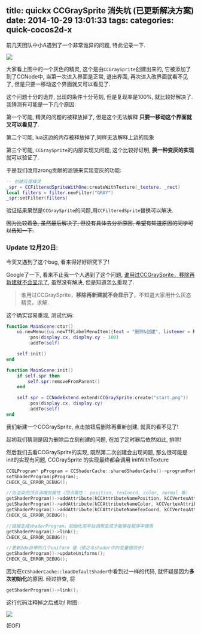title: quickx CCGraySprite 消失坑 (已更新解决方案)
date: 2014-10-29 13:01:33
tags:
categories: quick-cocos2d-x
---

前几天团队中小A遇到了一个非常诡异的问题, 特此记录一下.

<!--more-->

![][1]

大家看上图中的一个灰色的精灵, 这个是由``CCGraySprite``创建出来的, 它被添加了到了CCNode中, 当第一次进入界面是正常, 退出界面, 再次进入改界面就看不见了, 但是只要一移动这个界面就又可以看见了.

这个问题十分的诡异, 出现的条件十分苛刻, 但是复现率是100%, 就比较好解决了. 我猜测有可能是一下几个原因:

第一个可能, 精灵的问题的被释放掉了, 但是这个无法解释 **只要一移动这个界面就又可以看见了**.

第二个可能, lua这边的内存被释放掉了,同样无法解释上边的现象

第三个可能, `CCGraySprite`的内部实现又问题, 这个比较好证明, **换一种变灰的实现**就可以验证了.

于是我们改用zrong贡献的滤镜来实现变灰的功能:

```lua
-- 创建灰度精灵
_spr = CCFilteredSpriteWithOne:createWithTexture(_texture, _rect)
local filters = filter.newFilter("GRAY")
_spr:setFilter(filters)
```

验证结果果然是``CCGraySprite``的问题,用``CCFilteredSprite``替换可以解决.


<del>因为比较着急, 虽然最后解决了, 但没有具体去分析原因, 希望有知道原因的同学可以告知一下.</del>

### Update 12月20日:

今天又遇到了这个bug, 看来得好好研究下了!

Google了一下, 看来不止我一个人遇到了这个问题, [谁用过CCGraySprite，移除再新建就不会显示了][2], 虽然没有解决, 但是知道怎么重现了.

> 谁用过CCGraySprite，**移除再新建就不会显示了**，不知道大家用什么灰态精灵，求解.

这个确实容易重现, 测试代码:

```lua
function MainScene:ctor()
    ui.newMenu({ui.newTTFLabelMenuItem({text = "删除&创建", listener = handler(self, self.init)})})
        :pos(display.cx, display.cy - 100)
        :addTo(self)

    self:init()
end

function MainScene:init()
    if self.spr then
        self.spr:removeFromParent()
    end

    self.spr = CCNodeExtend.extend(CCGraySprite:create("start.png"))
        :pos(display.cx, display.cy)
        :addTo(self)
end
```
我们新建一个CCGraySprite, 点击按钮后删除再重新创建, 就真的看不见了!

起初我们猜测是因为删除后立刻创建的问题, 在加了定时器后依然如此, 排除!

然后我们去看CCGraySprite的实现, 既然第二次创建会出现问题, 那么很可能是init的实现有问题, CCGraySprite 的实现最终都会调用 initWithTexture

```c++
CCGLProgram* pProgram = CCShaderCache::sharedShaderCache()->programForKey(kCCShader_PositionTextureGray);
setShaderProgram(pProgram);
CHECK_GL_ERROR_DEBUG();

//为渲染的顶点流增加属性（顶点属性： position, texCoord, color, normal 等）
getShaderProgram()->addAttribute(kCCAttributeNamePosition, kCCVertexAttrib_Position);
getShaderProgram()->addAttribute(kCCAttributeNameColor, kCCVertexAttrib_Color);
getShaderProgram()->addAttribute(kCCAttributeNameTexCoord, kCCVertexAttrib_TexCoords);
CHECK_GL_ERROR_DEBUG();

//链接生成shaderProgram，初始化完毕后调用生成才能够在程序中使用 
getShaderProgram()->link();
CHECK_GL_ERROR_DEBUG();

//更新2dx自带的几个uniform 值（使之与shader中的变量值同步）
getShaderProgram()->updateUniforms();
CHECK_GL_ERROR_DEBUG();
```
因为在``CCShaderCache::loadDefaultShader``中看到过一样的代码, 就怀疑是因为**多次初始化**的原因. 经过排查, 将

```c++
getShaderProgram()->link();
```

这行代码注释掉之后成功! 附图:

![][3]

(EOF)



[1]:http://ww2.sinaimg.cn/large/7f870d23jw1elry310gmoj20dv090jsl.jpg
[2]:http://www.cocoachina.com/bbs/read.php?tid-217500-page-e-fpage-1.html
[3]:http://ww1.sinaimg.cn/large/7f870d23gw1enoa7sayraj20tu0lkjsq.jpg
